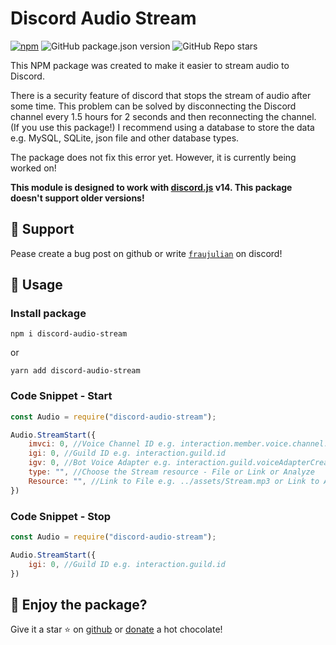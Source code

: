 # Discord Audio Stream

[![npm](https://img.shields.io/npm/dw/discord-audio-stream)](http://npmjs.org/package/discord-audio-stream)
![GitHub package.json version](https://img.shields.io/github/package-json/v/FrauJulian/discord-audio-stream)
![GitHub Repo stars](https://img.shields.io/github/stars/FrauJulian/discord-audio-stream?style=social)

<p>This NPM package was created to make it easier to stream audio to Discord.</p>
<p>There is a security feature of discord that stops the stream of audio after some time. This problem can be solved by disconnecting the Discord channel every 1.5 hours for 2 seconds and then reconnecting the channel. (If you use this package!) I recommend using a database to store the data e.g. MySQL, SQLite, json file and other database types.</p>
<p>The package does not fix this error yet. However, it is currently being worked on!</p>

**This module is designed to work with [discord.js](https://discord.js.org/#/) v14. This package doesn't support older versions!**

## 👋 Support

Pease create a bug post on github or write [`fraujulian`](https://discord.com/users/860206216893693973) on discord!

## 📝 Usage

### Install package
```
npm i discord-audio-stream
```

or

```
yarn add discord-audio-stream
```

### Code Snippet - Start
```js
const Audio = require("discord-audio-stream");

Audio.StreamStart({
    imvci: 0, //Voice Channel ID e.g. interaction.member.voice.channel.id
    igi: 0, //Guild ID e.g. interaction.guild.id
    igv: 0, //Bot Voice Adapter e.g. interaction.guild.voiceAdapterCreator
    type: "", //Choose the Stream resource - File or Link or Analyze
    Resource: "", //Link to File e.g. ../assets/Stream.mp3 or Link to Audio Stream e.g. YouTube Video or LautFM Stream Link
})
```

### Code Snippet - Stop
```js
const Audio = require("discord-audio-stream");

Audio.StreamStart({
    igi: 0, //Guild ID e.g. interaction.guild.id
})
```

## 🤝 Enjoy the package?

Give it a star ⭐ on [github](https://github.com/FrauJulian/discord-audio-stream) or [donate](https://buymeacoffee.com/fraujuliannn) a hot chocolate!